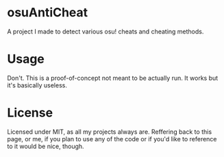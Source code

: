 # osuAntiCheat
A project I made to detect various osu! cheats and cheating methods.

# Usage
Don't. This is a proof-of-concept not meant to be actually run. It works but it's basically useless.

# License
Licensed under MIT, as all my projects always are. Reffering back to this page, or me, if you plan to use any of the code or if you'd like to reference to it would be nice, though.
